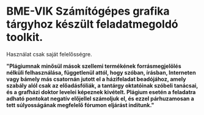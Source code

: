 # BME-VIK Számítógépes grafika tárgyhoz készült feladatmegoldó toolkit.
Használat csak saját felelősségre.


**"Plágiumnak minősül mások szellemi termékének forrásmegjelölés nélküli felhasználása, függetlenül attól, hogy szóban, írásban, Interneten vagy bámely más csatornán jutott el a házifeladat beadójához, amely szabály alól csak az előadásfóliák, a tantárgy oktatóinak szóbeli tanácsai, és a grafházi doktor levelei képeznek kivételt. Plágium esetén a feladatra adható pontokat negatív előjellel számoljuk el, és ezzel párhuzamosan a tett súlyosságának megfelelő fórumon eljárást indítunk."**
